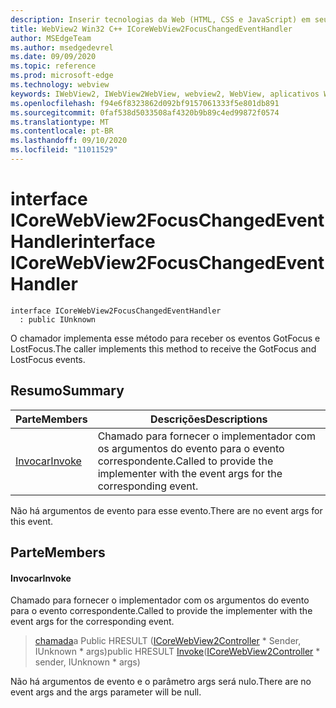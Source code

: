```yaml
---
description: Inserir tecnologias da Web (HTML, CSS e JavaScript) em seus aplicativos nativos com o controle WebView2 do Microsoft Edge
title: WebView2 Win32 C++ ICoreWebView2FocusChangedEventHandler
author: MSEdgeTeam
ms.author: msedgedevrel
ms.date: 09/09/2020
ms.topic: reference
ms.prod: microsoft-edge
ms.technology: webview
keywords: IWebView2, IWebView2WebView, webview2, WebView, aplicativos Win32, Win32, Edge, ICoreWebView2, ICoreWebView2Controller, controle do navegador, HTML Edge, ICoreWebView2FocusChangedEventHandler
ms.openlocfilehash: f94e6f8323862d092bf9157061333f5e801db891
ms.sourcegitcommit: 0faf538d5033508af4320b9b89c4ed99872f0574
ms.translationtype: MT
ms.contentlocale: pt-BR
ms.lasthandoff: 09/10/2020
ms.locfileid: "11011529"
---
```

# <span data-ttu-id="6e1e0-104">interface ICoreWebView2FocusChangedEventHandler</span><span class="sxs-lookup"><span data-stu-id="6e1e0-104">interface ICoreWebView2FocusChangedEventHandler</span></span> 

```
interface ICoreWebView2FocusChangedEventHandler
  : public IUnknown
```

<span data-ttu-id="6e1e0-105">O chamador implementa esse método para receber os eventos GotFocus e LostFocus.</span><span class="sxs-lookup"><span data-stu-id="6e1e0-105">The caller implements this method to receive the GotFocus and LostFocus events.</span></span>

## <span data-ttu-id="6e1e0-106">Resumo</span><span class="sxs-lookup"><span data-stu-id="6e1e0-106">Summary</span></span>

 <span data-ttu-id="6e1e0-107">Parte</span><span class="sxs-lookup"><span data-stu-id="6e1e0-107">Members</span></span>                        | <span data-ttu-id="6e1e0-108">Descrições</span><span class="sxs-lookup"><span data-stu-id="6e1e0-108">Descriptions</span></span>
--------------------------------|---------------------------------------------
[<span data-ttu-id="6e1e0-109">Invocar</span><span class="sxs-lookup"><span data-stu-id="6e1e0-109">Invoke</span></span>](#invoke) | <span data-ttu-id="6e1e0-110">Chamado para fornecer o implementador com os argumentos do evento para o evento correspondente.</span><span class="sxs-lookup"><span data-stu-id="6e1e0-110">Called to provide the implementer with the event args for the corresponding event.</span></span>

<span data-ttu-id="6e1e0-111">Não há argumentos de evento para esse evento.</span><span class="sxs-lookup"><span data-stu-id="6e1e0-111">There are no event args for this event.</span></span>

## <span data-ttu-id="6e1e0-112">Parte</span><span class="sxs-lookup"><span data-stu-id="6e1e0-112">Members</span></span>

#### <span data-ttu-id="6e1e0-113">Invocar</span><span class="sxs-lookup"><span data-stu-id="6e1e0-113">Invoke</span></span> 

<span data-ttu-id="6e1e0-114">Chamado para fornecer o implementador com os argumentos do evento para o evento correspondente.</span><span class="sxs-lookup"><span data-stu-id="6e1e0-114">Called to provide the implementer with the event args for the corresponding event.</span></span>

> <span data-ttu-id="6e1e0-115">[chamada](#invoke)a Public HRESULT ([ICoreWebView2Controller](icorewebview2controller.md) \* Sender, IUnknown \* args)</span><span class="sxs-lookup"><span data-stu-id="6e1e0-115">public HRESULT [Invoke](#invoke)([ICoreWebView2Controller](icorewebview2controller.md) \* sender, IUnknown \* args)</span></span>

<span data-ttu-id="6e1e0-116">Não há argumentos de evento e o parâmetro args será nulo.</span><span class="sxs-lookup"><span data-stu-id="6e1e0-116">There are no event args and the args parameter will be null.</span></span>


